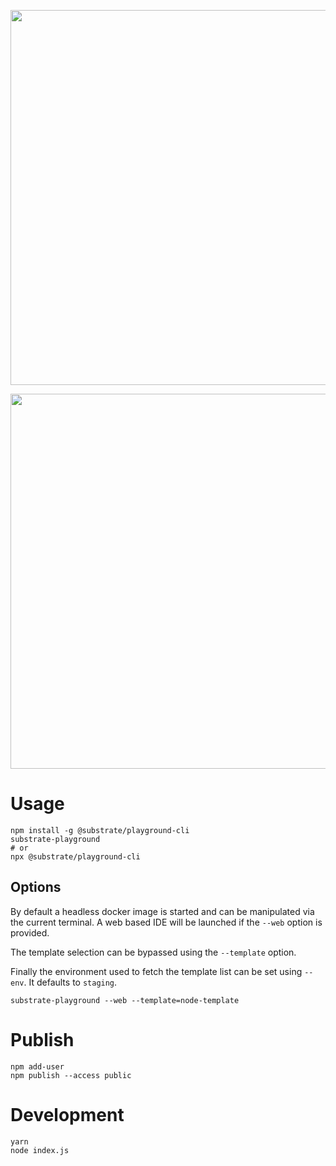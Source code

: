 

<p align="center">
  <img width="600" src="https://cdn.rawgit.com/paritytech/substrate-playground/develop/cli/assets/no-web.svg">
</p>

<p align="center">
  <img width="600" src="https://cdn.rawgit.com/paritytech/substrate-playground/develop/cli/assets/web.svg">
</p>

# Usage

```shell
npm install -g @substrate/playground-cli
substrate-playground
# or
npx @substrate/playground-cli
```

## Options

By default a headless docker image is started and can be manipulated via the current terminal.
A web based IDE will be launched if the `--web` option is provided.

The template selection can be bypassed using the `--template` option.

Finally the environment used to fetch the template list can be set using `--env`. It defaults to `staging`.

```shell
substrate-playground --web --template=node-template
```

# Publish

```shell
npm add-user
npm publish --access public
```

# Development

```shell
yarn
node index.js
```